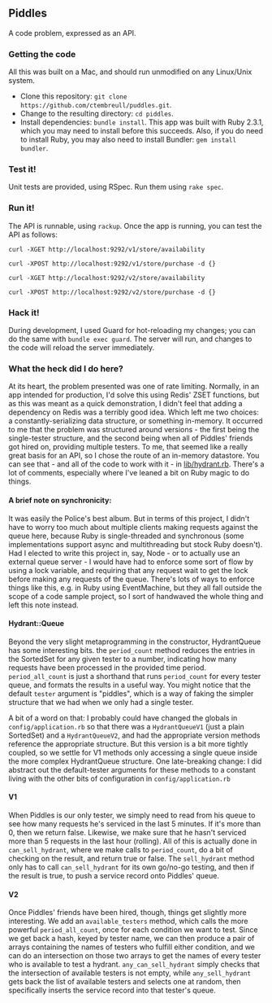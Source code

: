 ## Piddles

A code problem, expressed as an API.

### Getting the code

All this was built on a Mac, and should run unmodified on any Linux/Unix system.

- Clone this repository: `git clone https://github.com/ctembreull/puddles.git`.
- Change to the resulting directory: `cd piddles`.
- Install dependencies: `bundle install`. This app was built with Ruby 2.3.1, which you may need to install before this succeeds. Also, if you do need to install Ruby, you may also need to install Bundler: `gem install bundler`.

### Test it!

Unit tests are provided, using RSpec. Run them using `rake spec`.

### Run it!

The API is runnable, using `rackup`. Once the app is running, you can test the API as follows:

```
curl -XGET http://localhost:9292/v1/store/availability

curl -XPOST http://localhost:9292/v1/store/purchase -d {}

curl -XGET http://localhost:9292/v2/store/availability

curl -XPOST http://localhost:9292/v2/store/purchase -d {}
```

### Hack it!

During development, I used Guard for hot-reloading my changes; you can do the same with `bundle exec guard`. The server will run, and changes to the code will reload the server immediately.

### What the heck did I do here?

At its heart, the problem presented was one of rate limiting. Normally, in an app intended for production, I'd solve this using Redis' ZSET functions, but as this was meant as a quick demonstration, I didn't feel that adding a dependency on Redis was a terribly good idea. Which left me two choices: a constantly-serializing data structure, or something in-memory. It occurred to me that the problem was structured around versions - the first being the single-tester structure, and the second being when all of Piddles' friends got hired on, providing multiple testers. To me, that seemed like a really great basis for an API, so I chose the route of an in-memory datastore. You can see that - and all of the code to work with it - in [lib/hydrant.rb](https://github.com/ctembreull/piddles/blob/master/lib/hydrant.rb). There's a lot of comments, especially where I've leaned a bit on Ruby magic to do things.

#### A brief note on synchronicity:

It was easily the Police's best album. But in terms of this project, I didn't have to worry too much about multiple clients making requests against the queue here, because Ruby is single-threaded and synchronous (some implementations support async and multithreading but stock Ruby doesn't). Had I elected to write this project in, say, Node - or to actually use an external queue server - I would have had to enforce some sort of flow by using a lock variable, and requiring that any request wait to get the lock before making any requests of the queue. There's lots of ways to enforce things like this, e.g. in Ruby using EventMachine, but they all fall outside the scope of a code sample project, so I sort of handwaved the whole thing and left this note instead.

#### Hydrant::Queue

Beyond the very slight metaprogramming in the constructor, HydrantQueue has some interesting bits. the `period_count` method reduces the entries in the SortedSet for any given tester to a number, indicating how many requests have been processed in the provided time period. `period_all_count` is just a shorthand that runs `period_count` for every tester queue, and formats the results in a useful way. You might notice that the default `tester` argument is "piddles", which is a way of faking the simpler structure that we had when we only had a single tester. 

A bit of a word on that: I probably could have changed the globals in `config/application.rb` so that there was a `HydrantQueueV1` (just a plain SortedSet) and a `HydrantQueueV2`, and had the appropriate version methods reference the appropriate structure. But this version is a bit more tightly coupled, so we settle for V1 methods only accessing a single queue inside the more complex HydrantQueue structure. One late-breaking change: I did abstract out the default-tester arguments for these methods to a constant living with the other bits of configuration in `config/application.rb`

#### V1

When Piddles is our only tester, we simply need to read from his queue to see how many requests he's serviced in the last 5 minutes. If it's more than 0, then we return false. Likewise, we make sure that he hasn't serviced more than 5 requests in the last hour (rolling). 
All of this is actually done in `can_sell_hydrant`, where we make calls to `period_count`, do a bit of checking on the result, and return true or false. The `sell_hydrant` method only has to call `can_sell_hydrant` for its own go/no-go testing, and then if the result is true, to push a service record onto Piddles' queue.

#### V2

Once Piddles' friends have been hired, though, things get slightly more interesting. We add an `available_testers` method, which calls the more powerful `period_all_count`, once for each condition we want to test. Since we get back a hash, keyed by tester name, we can then produce a pair of arrays containing the names of testers who fulfill either condition, and we can do an intersection on those two arrays to get the names of every tester who is available to test a hydrant. `any_can_sell_hydrant` simply checks that the intersection of available testers is not empty, while `any_sell_hydrant` gets back the list of available testers and selects one at random, then specifically inserts the service record into that tester's queue.

